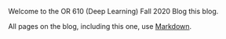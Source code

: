 Welcome to the OR 610 (Deep Learning) Fall 2020 Blog this blog. 

All pages on the blog, including this one, use [Markdown](https://guides.github.com/features/mastering-markdown/). 

<!--You can include images: ![Image of fast.ai logo](images/logo.png)-->
